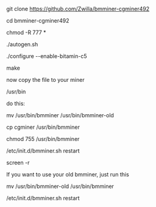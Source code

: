 
git clone https://github.com/Zwilla/bmminer-cgminer492

cd bmminer-cgminer492

chmod -R 777 *

./autogen.sh

./configure --enable-bitamin-c5

make

now copy the file to your miner

/usr/bin

do this:

mv /usr/bin/bmminer /usr/bin/bmminer-old

cp cgminer /usr/bin/bmminer

chmod 755 /usr/bin/bmminer

/etc/init.d/bmminer.sh restart

screen -r

If you want to use your old bmminer, just run this

mv /usr/bin/bmminer-old /usr/bin/bmminer

/etc/init.d/bmminer.sh restart